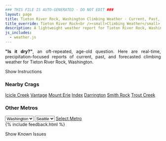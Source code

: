 ```yaml
---
### THIS FILE IS AUTO-GENERATED - DO NOT EDIT ###
layout: page
title: Tieton River Rock, Washington Climbing Weather - Current, Past, and Forecasted Report
title_override: Tieton River Rock<br /><small>Climbing Weather</small>
description: A lightweight weather report for Tieton River Rock, Washington. Optimized for slow internet connections.
js_includes:
  - weather.js
---
```


<section class="measure center lh-copy f5-ns f6 ph2 mv4" style="text-align: justify;">
<strong>"Is it dry?"</strong>, an oft-repeated, age-old question. Here are real-time,
precipitation-focused reports of current, past, and forecasted climbing weather for Tieton River Rock, Washington.
</section>

<p id="settings-toggle" class="mw5 b center tc hover-light-red black-70 pointer">Show Instructions</p>
<section id="settings" class="overflow-hidden" style="display:none;">
    <div class="mv2 ph2 center">
        <div class="fn f6 tc pv2">
            <p class="measure lh-copy center"><strong>Show/hide hourly forecasts</strong> by clicking the desired day.</p>
            <hr class="mw5 p0 mv2 o-60 b0 bt b--light-red light-red bg-light-red">
            <p class="measure lh-copy center"><strong>Current and Past conditions</strong> are measured by the nearest weather station. <strong>Forecast conditions</strong> are calculated and polled separately.</p>
            <hr class="mw5 p0 mv2 o-60 b0 bt b--light-red light-red bg-light-red">
            <p class="measure lh-copy center"><strong>Having issues?</strong> Try <a id="clear-cache" class="no-underline relative fancy-link light-red hover-light-red" href="#">clearing the local cache</a>.</p>
            <hr class="mw5 p0 mv2 o-60 b0 bt b--light-red light-red bg-light-red">
            <p class="measure lh-copy center">Weather data sourced from <a class="no-underline fancy-link relative light-red" target="_blank" href="https://www.weather.gov/documentation/services-web-api">weather.gov</a>.</p>
        </div>
    </div>
</section>
<section id="weather" data-crag="tieton-river-rock-washington" class="mv4-ns mv3 ph2 center"></section>
<section id="nearby" class="tc lh-copy">
  <h3>Nearby Crags</h3>
<a class="nowrap no-underline fancy-link relative light-red mh3" href="/crags/icicle-creek-washington-weather.html">Icicle Creek</a>
<a class="nowrap no-underline fancy-link relative light-red mh3" href="/crags/vantage-washington-weather.html">Vantage</a>
<a class="nowrap no-underline fancy-link relative light-red mh3" href="/crags/mount-erie-washington-weather.html">Mount Erie</a>
<a class="nowrap no-underline fancy-link relative light-red mh3" href="/crags/index-washington-weather.html">Index</a>
<a class="nowrap no-underline fancy-link relative light-red mh3" href="/crags/darrington-washington-weather.html">Darrington</a>
<a class="nowrap no-underline fancy-link relative light-red mh3" href="/crags/smith-rock-oregon-weather.html">Smith Rock</a>
<a class="nowrap no-underline fancy-link relative light-red mh3" href="/crags/trout-creek-oregon-weather.html">Trout Creek</a>
</section>
<section id="nearby" class="tc lh-copy">
  <h3>Other Metros</h3>
  <select class="ma1 bg-near-white pa2" id="stateSel">
    <option value="Texas">Texas</option>
    <option value="Washington" selected>Washington</option>
    <option value="Colorado">Colorado</option>
    <option value="Tennessee">Tennessee</option>
    <option value="Utah">Utah</option>
    <option value="California">California</option>
  </select>
  <select class="ma1 bg-near-white pa2" id="citySel">
    <option value="Seattle" selected>Seattle</option>
  </select>
  <a id="selectMetro" class="f6 link dim ph3 pv2 ma1 dib white bg-light-red" href="/crags/seattle-washington-weather.html">Select Metro</a>
  <script>
    var states = [];
    states["Texas"] = "Austin"
    states["Washington"] = "Seattle"
    states["Colorado"] = "Denver"
    states["Tennessee"] = "Nashville"
    states["Utah"] = "Salt Lake City"
    states["California"] = "San Francisco|Los Angeles"
  </script>
</section>
{% include feedback.html %}
<p id="issues-toggle" class="mw5 b center tc hover-light-red black-70 pointer">Show Known Issues</p>
<section id="issues" class="overflow-hidden tc f6">
</section>

<script>
  var weekly_PDT_70_159 = {"updated":"2022-11-06T05:46:50+00:00","units":"us","forecastGenerator":"BaselineForecastGenerator","generatedAt":"2022-11-06T08:38:38+00:00","updateTime":"2022-11-06T05:46:50+00:00","validTimes":"2022-11-05T23:00:00+00:00/P7DT14H","elevation":{"unitCode":"wmoUnit:m","value":1036.0152},"periods":[{"number":1,"name":"Overnight","startTime":"2022-11-06T01:00:00-07:00","endTime":"2022-11-06T06:00:00-08:00","isDaytime":false,"temperature":27,"temperatureUnit":"F","temperatureTrend":null,"windSpeed":"9 mph","windDirection":"S","icon":"https://api.weather.gov/icons/land/night/snow,80?size=medium","shortForecast":"Snow Showers","detailedForecast":"Snow showers. Mostly cloudy, with a low around 27. South wind around 9 mph, with gusts as high as 22 mph. Chance of precipitation is 80%. New snow accumulation of 1 to 3 inches possible."},{"number":2,"name":"Sunday","startTime":"2022-11-06T06:00:00-08:00","endTime":"2022-11-06T18:00:00-08:00","isDaytime":true,"temperature":35,"temperatureUnit":"F","temperatureTrend":"falling","windSpeed":"7 to 10 mph","windDirection":"S","icon":"https://api.weather.gov/icons/land/day/snow,80/snow,60?size=medium","shortForecast":"Snow Showers","detailedForecast":"Snow showers. Mostly cloudy. High near 35, with temperatures falling to around 33 in the afternoon. South wind 7 to 10 mph. Chance of precipitation is 80%. New snow accumulation of 1 to 3 inches possible."},{"number":3,"name":"Sunday Night","startTime":"2022-11-06T18:00:00-08:00","endTime":"2022-11-07T06:00:00-08:00","isDaytime":false,"temperature":24,"temperatureUnit":"F","temperatureTrend":null,"windSpeed":"8 mph","windDirection":"SW","icon":"https://api.weather.gov/icons/land/night/snow,60/snow,20?size=medium","shortForecast":"Snow Showers Likely","detailedForecast":"Snow showers likely. Mostly cloudy, with a low around 24. Southwest wind around 8 mph. Chance of precipitation is 60%. New snow accumulation of less than half an inch possible."},{"number":4,"name":"Monday","startTime":"2022-11-07T06:00:00-08:00","endTime":"2022-11-07T18:00:00-08:00","isDaytime":true,"temperature":31,"temperatureUnit":"F","temperatureTrend":null,"windSpeed":"7 to 12 mph","windDirection":"N","icon":"https://api.weather.gov/icons/land/day/snow,30?size=medium","shortForecast":"Chance Snow Showers","detailedForecast":"A chance of snow showers. Mostly cloudy, with a high near 31. North wind 7 to 12 mph. Chance of precipitation is 30%. New snow accumulation of 1 to 2 inches possible."},{"number":5,"name":"Monday Night","startTime":"2022-11-07T18:00:00-08:00","endTime":"2022-11-08T06:00:00-08:00","isDaytime":false,"temperature":20,"temperatureUnit":"F","temperatureTrend":null,"windSpeed":"9 mph","windDirection":"NE","icon":"https://api.weather.gov/icons/land/night/snow,30/snow,20?size=medium","shortForecast":"Chance Snow Showers","detailedForecast":"A chance of snow showers before 4am. Cloudy, with a low around 20. Northeast wind around 9 mph, with gusts as high as 18 mph. Chance of precipitation is 30%. New snow accumulation of less than one inch possible."},{"number":6,"name":"Tuesday","startTime":"2022-11-08T06:00:00-08:00","endTime":"2022-11-08T18:00:00-08:00","isDaytime":true,"temperature":27,"temperatureUnit":"F","temperatureTrend":null,"windSpeed":"9 mph","windDirection":"NE","icon":"https://api.weather.gov/icons/land/day/bkn?size=medium","shortForecast":"Mostly Cloudy","detailedForecast":"Mostly cloudy, with a high near 27."},{"number":7,"name":"Tuesday Night","startTime":"2022-11-08T18:00:00-08:00","endTime":"2022-11-09T06:00:00-08:00","isDaytime":false,"temperature":16,"temperatureUnit":"F","temperatureTrend":null,"windSpeed":"8 mph","windDirection":"NW","icon":"https://api.weather.gov/icons/land/night/bkn?size=medium","shortForecast":"Mostly Cloudy","detailedForecast":"Mostly cloudy, with a low around 16."},{"number":8,"name":"Wednesday","startTime":"2022-11-09T06:00:00-08:00","endTime":"2022-11-09T18:00:00-08:00","isDaytime":true,"temperature":30,"temperatureUnit":"F","temperatureTrend":null,"windSpeed":"7 mph","windDirection":"SW","icon":"https://api.weather.gov/icons/land/day/sct?size=medium","shortForecast":"Mostly Sunny","detailedForecast":"Mostly sunny, with a high near 30."},{"number":9,"name":"Wednesday Night","startTime":"2022-11-09T18:00:00-08:00","endTime":"2022-11-10T06:00:00-08:00","isDaytime":false,"temperature":17,"temperatureUnit":"F","temperatureTrend":null,"windSpeed":"7 mph","windDirection":"SW","icon":"https://api.weather.gov/icons/land/night/sct?size=medium","shortForecast":"Partly Cloudy","detailedForecast":"Partly cloudy, with a low around 17."},{"number":10,"name":"Thursday","startTime":"2022-11-10T06:00:00-08:00","endTime":"2022-11-10T18:00:00-08:00","isDaytime":true,"temperature":28,"temperatureUnit":"F","temperatureTrend":null,"windSpeed":"7 mph","windDirection":"W","icon":"https://api.weather.gov/icons/land/day/sct?size=medium","shortForecast":"Mostly Sunny","detailedForecast":"Mostly sunny, with a high near 28."},{"number":11,"name":"Thursday Night","startTime":"2022-11-10T18:00:00-08:00","endTime":"2022-11-11T06:00:00-08:00","isDaytime":false,"temperature":19,"temperatureUnit":"F","temperatureTrend":null,"windSpeed":"7 mph","windDirection":"N","icon":"https://api.weather.gov/icons/land/night/bkn?size=medium","shortForecast":"Mostly Cloudy","detailedForecast":"Mostly cloudy, with a low around 19."},{"number":12,"name":"Veterans Day","startTime":"2022-11-11T06:00:00-08:00","endTime":"2022-11-11T18:00:00-08:00","isDaytime":true,"temperature":27,"temperatureUnit":"F","temperatureTrend":null,"windSpeed":"6 to 9 mph","windDirection":"E","icon":"https://api.weather.gov/icons/land/day/bkn?size=medium","shortForecast":"Mostly Cloudy","detailedForecast":"Mostly cloudy, with a high near 27."},{"number":13,"name":"Friday Night","startTime":"2022-11-11T18:00:00-08:00","endTime":"2022-11-12T06:00:00-08:00","isDaytime":false,"temperature":22,"temperatureUnit":"F","temperatureTrend":null,"windSpeed":"8 mph","windDirection":"NW","icon":"https://api.weather.gov/icons/land/night/bkn?size=medium","shortForecast":"Mostly Cloudy","detailedForecast":"Mostly cloudy, with a low around 22."},{"number":14,"name":"Saturday","startTime":"2022-11-12T06:00:00-08:00","endTime":"2022-11-12T18:00:00-08:00","isDaytime":true,"temperature":30,"temperatureUnit":"F","temperatureTrend":null,"windSpeed":"7 mph","windDirection":"N","icon":"https://api.weather.gov/icons/land/day/bkn?size=medium","shortForecast":"Partly Sunny","detailedForecast":"Partly sunny, with a high near 30."}]}
  var hourly_PDT_70_159 = {"@context":["https://geojson.org/geojson-ld/geojson-context.jsonld",{"@version":"1.1","wx":"https://api.weather.gov/ontology#","geo":"http://www.opengis.net/ont/geosparql#","unit":"http://codes.wmo.int/common/unit/","@vocab":"https://api.weather.gov/ontology#"}],"type":"Feature","geometry":{"type":"Polygon","coordinates":[[[-120.9671881,46.703641],[-120.961331,46.682921],[-120.9311391,46.686934],[-120.9369897,46.7076543],[-120.9671881,46.703641]]]},"properties":{"updated":"2022-11-06T05:46:50+00:00","units":"us","forecastGenerator":"HourlyForecastGenerator","generatedAt":"2022-11-06T08:38:39+00:00","updateTime":"2022-11-06T05:46:50+00:00","validTimes":"2022-11-05T23:00:00+00:00/P7DT14H","elevation":{"unitCode":"wmoUnit:m","value":1036.0152},"periods":[{"number":1,"name":"","startTime":"2022-11-06T01:00:00-07:00","endTime":"2022-11-06T01:00:00-08:00","isDaytime":false,"temperature":27,"temperatureUnit":"F","temperatureTrend":null,"windSpeed":"9 mph","windDirection":"SW","icon":"https://api.weather.gov/icons/land/night/snow,30?size=small","shortForecast":"Scattered Snow Showers","detailedForecast":""},{"number":2,"name":"","startTime":"2022-11-06T01:00:00-08:00","endTime":"2022-11-06T02:00:00-08:00","isDaytime":false,"temperature":27,"temperatureUnit":"F","temperatureTrend":null,"windSpeed":"7 mph","windDirection":"S","icon":"https://api.weather.gov/icons/land/night/snow,30?size=small","shortForecast":"Scattered Snow Showers","detailedForecast":""},{"number":3,"name":"","startTime":"2022-11-06T02:00:00-08:00","endTime":"2022-11-06T03:00:00-08:00","isDaytime":false,"temperature":27,"temperatureUnit":"F","temperatureTrend":null,"windSpeed":"7 mph","windDirection":"S","icon":"https://api.weather.gov/icons/land/night/snow,30?size=small","shortForecast":"Scattered Snow Showers","detailedForecast":""},{"number":4,"name":"","startTime":"2022-11-06T03:00:00-08:00","endTime":"2022-11-06T04:00:00-08:00","isDaytime":false,"temperature":27,"temperatureUnit":"F","temperatureTrend":null,"windSpeed":"7 mph","windDirection":"S","icon":"https://api.weather.gov/icons/land/night/snow,30?size=small","shortForecast":"Scattered Snow Showers","detailedForecast":""},{"number":5,"name":"","startTime":"2022-11-06T04:00:00-08:00","endTime":"2022-11-06T05:00:00-08:00","isDaytime":false,"temperature":27,"temperatureUnit":"F","temperatureTrend":null,"windSpeed":"8 mph","windDirection":"S","icon":"https://api.weather.gov/icons/land/night/snow,80?size=small","shortForecast":"Snow Showers","detailedForecast":""},{"number":6,"name":"","startTime":"2022-11-06T05:00:00-08:00","endTime":"2022-11-06T06:00:00-08:00","isDaytime":false,"temperature":27,"temperatureUnit":"F","temperatureTrend":null,"windSpeed":"8 mph","windDirection":"S","icon":"https://api.weather.gov/icons/land/night/snow,80?size=small","shortForecast":"Snow Showers","detailedForecast":""},{"number":7,"name":"","startTime":"2022-11-06T06:00:00-08:00","endTime":"2022-11-06T07:00:00-08:00","isDaytime":true,"temperature":28,"temperatureUnit":"F","temperatureTrend":null,"windSpeed":"8 mph","windDirection":"S","icon":"https://api.weather.gov/icons/land/day/snow,80?size=small","shortForecast":"Snow Showers","detailedForecast":""},{"number":8,"name":"","startTime":"2022-11-06T07:00:00-08:00","endTime":"2022-11-06T08:00:00-08:00","isDaytime":true,"temperature":29,"temperatureUnit":"F","temperatureTrend":null,"windSpeed":"8 mph","windDirection":"S","icon":"https://api.weather.gov/icons/land/day/snow,80?size=small","shortForecast":"Snow Showers","detailedForecast":""},{"number":9,"name":"","startTime":"2022-11-06T08:00:00-08:00","endTime":"2022-11-06T09:00:00-08:00","isDaytime":true,"temperature":29,"temperatureUnit":"F","temperatureTrend":null,"windSpeed":"8 mph","windDirection":"S","icon":"https://api.weather.gov/icons/land/day/snow,80?size=small","shortForecast":"Snow Showers","detailedForecast":""},{"number":10,"name":"","startTime":"2022-11-06T09:00:00-08:00","endTime":"2022-11-06T10:00:00-08:00","isDaytime":true,"temperature":30,"temperatureUnit":"F","temperatureTrend":null,"windSpeed":"8 mph","windDirection":"S","icon":"https://api.weather.gov/icons/land/day/snow?size=small","shortForecast":"Snow Showers","detailedForecast":""},{"number":11,"name":"","startTime":"2022-11-06T10:00:00-08:00","endTime":"2022-11-06T11:00:00-08:00","isDaytime":true,"temperature":31,"temperatureUnit":"F","temperatureTrend":null,"windSpeed":"10 mph","windDirection":"S","icon":"https://api.weather.gov/icons/land/day/snow?size=small","shortForecast":"Snow Showers Likely","detailedForecast":""},{"number":12,"name":"","startTime":"2022-11-06T11:00:00-08:00","endTime":"2022-11-06T12:00:00-08:00","isDaytime":true,"temperature":32,"temperatureUnit":"F","temperatureTrend":null,"windSpeed":"10 mph","windDirection":"S","icon":"https://api.weather.gov/icons/land/day/snow?size=small","shortForecast":"Snow Showers Likely","detailedForecast":""},{"number":13,"name":"","startTime":"2022-11-06T12:00:00-08:00","endTime":"2022-11-06T13:00:00-08:00","isDaytime":true,"temperature":33,"temperatureUnit":"F","temperatureTrend":null,"windSpeed":"10 mph","windDirection":"S","icon":"https://api.weather.gov/icons/land/day/snow?size=small","shortForecast":"Snow Showers Likely","detailedForecast":""},{"number":14,"name":"","startTime":"2022-11-06T13:00:00-08:00","endTime":"2022-11-06T14:00:00-08:00","isDaytime":true,"temperature":34,"temperatureUnit":"F","temperatureTrend":null,"windSpeed":"10 mph","windDirection":"S","icon":"https://api.weather.gov/icons/land/day/snow?size=small","shortForecast":"Snow Showers Likely","detailedForecast":""},{"number":15,"name":"","startTime":"2022-11-06T14:00:00-08:00","endTime":"2022-11-06T15:00:00-08:00","isDaytime":true,"temperature":35,"temperatureUnit":"F","temperatureTrend":null,"windSpeed":"10 mph","windDirection":"S","icon":"https://api.weather.gov/icons/land/day/snow?size=small","shortForecast":"Snow Showers Likely","detailedForecast":""},{"number":16,"name":"","startTime":"2022-11-06T15:00:00-08:00","endTime":"2022-11-06T16:00:00-08:00","isDaytime":true,"temperature":35,"temperatureUnit":"F","temperatureTrend":null,"windSpeed":"10 mph","windDirection":"S","icon":"https://api.weather.gov/icons/land/day/snow?size=small","shortForecast":"Snow Showers Likely","detailedForecast":""},{"number":17,"name":"","startTime":"2022-11-06T16:00:00-08:00","endTime":"2022-11-06T17:00:00-08:00","isDaytime":true,"temperature":34,"temperatureUnit":"F","temperatureTrend":null,"windSpeed":"7 mph","windDirection":"S","icon":"https://api.weather.gov/icons/land/day/snow?size=small","shortForecast":"Snow Showers Likely","detailedForecast":""},{"number":18,"name":"","startTime":"2022-11-06T17:00:00-08:00","endTime":"2022-11-06T18:00:00-08:00","isDaytime":true,"temperature":33,"temperatureUnit":"F","temperatureTrend":null,"windSpeed":"7 mph","windDirection":"S","icon":"https://api.weather.gov/icons/land/day/snow?size=small","shortForecast":"Snow Showers Likely","detailedForecast":""},{"number":19,"name":"","startTime":"2022-11-06T18:00:00-08:00","endTime":"2022-11-06T19:00:00-08:00","isDaytime":false,"temperature":32,"temperatureUnit":"F","temperatureTrend":null,"windSpeed":"7 mph","windDirection":"S","icon":"https://api.weather.gov/icons/land/night/snow?size=small","shortForecast":"Snow Showers Likely","detailedForecast":""},{"number":20,"name":"","startTime":"2022-11-06T19:00:00-08:00","endTime":"2022-11-06T20:00:00-08:00","isDaytime":false,"temperature":31,"temperatureUnit":"F","temperatureTrend":null,"windSpeed":"6 mph","windDirection":"SW","icon":"https://api.weather.gov/icons/land/night/snow?size=small","shortForecast":"Snow Showers Likely","detailedForecast":""},{"number":21,"name":"","startTime":"2022-11-06T20:00:00-08:00","endTime":"2022-11-06T21:00:00-08:00","isDaytime":false,"temperature":30,"temperatureUnit":"F","temperatureTrend":null,"windSpeed":"6 mph","windDirection":"SW","icon":"https://api.weather.gov/icons/land/night/snow?size=small","shortForecast":"Snow Showers Likely","detailedForecast":""},{"number":22,"name":"","startTime":"2022-11-06T21:00:00-08:00","endTime":"2022-11-06T22:00:00-08:00","isDaytime":false,"temperature":31,"temperatureUnit":"F","temperatureTrend":null,"windSpeed":"6 mph","windDirection":"SW","icon":"https://api.weather.gov/icons/land/night/snow?size=small","shortForecast":"Snow Showers Likely","detailedForecast":""},{"number":23,"name":"","startTime":"2022-11-06T22:00:00-08:00","endTime":"2022-11-06T23:00:00-08:00","isDaytime":false,"temperature":31,"temperatureUnit":"F","temperatureTrend":null,"windSpeed":"6 mph","windDirection":"W","icon":"https://api.weather.gov/icons/land/night/snow?size=small","shortForecast":"Slight Chance Snow Showers","detailedForecast":""},{"number":24,"name":"","startTime":"2022-11-06T23:00:00-08:00","endTime":"2022-11-07T00:00:00-08:00","isDaytime":false,"temperature":30,"temperatureUnit":"F","temperatureTrend":null,"windSpeed":"6 mph","windDirection":"W","icon":"https://api.weather.gov/icons/land/night/snow?size=small","shortForecast":"Slight Chance Snow Showers","detailedForecast":""},{"number":25,"name":"","startTime":"2022-11-07T00:00:00-08:00","endTime":"2022-11-07T01:00:00-08:00","isDaytime":false,"temperature":29,"temperatureUnit":"F","temperatureTrend":null,"windSpeed":"6 mph","windDirection":"W","icon":"https://api.weather.gov/icons/land/night/snow?size=small","shortForecast":"Slight Chance Snow Showers","detailedForecast":""},{"number":26,"name":"","startTime":"2022-11-07T01:00:00-08:00","endTime":"2022-11-07T02:00:00-08:00","isDaytime":false,"temperature":28,"temperatureUnit":"F","temperatureTrend":null,"windSpeed":"7 mph","windDirection":"W","icon":"https://api.weather.gov/icons/land/night/snow?size=small","shortForecast":"Slight Chance Snow Showers","detailedForecast":""},{"number":27,"name":"","startTime":"2022-11-07T02:00:00-08:00","endTime":"2022-11-07T03:00:00-08:00","isDaytime":false,"temperature":28,"temperatureUnit":"F","temperatureTrend":null,"windSpeed":"7 mph","windDirection":"W","icon":"https://api.weather.gov/icons/land/night/snow?size=small","shortForecast":"Slight Chance Snow Showers","detailedForecast":""},{"number":28,"name":"","startTime":"2022-11-07T03:00:00-08:00","endTime":"2022-11-07T04:00:00-08:00","isDaytime":false,"temperature":27,"temperatureUnit":"F","temperatureTrend":null,"windSpeed":"7 mph","windDirection":"W","icon":"https://api.weather.gov/icons/land/night/snow?size=small","shortForecast":"Slight Chance Snow Showers","detailedForecast":""},{"number":29,"name":"","startTime":"2022-11-07T04:00:00-08:00","endTime":"2022-11-07T05:00:00-08:00","isDaytime":false,"temperature":27,"temperatureUnit":"F","temperatureTrend":null,"windSpeed":"8 mph","windDirection":"W","icon":"https://api.weather.gov/icons/land/night/snow?size=small","shortForecast":"Slight Chance Snow Showers","detailedForecast":""},{"number":30,"name":"","startTime":"2022-11-07T05:00:00-08:00","endTime":"2022-11-07T06:00:00-08:00","isDaytime":false,"temperature":25,"temperatureUnit":"F","temperatureTrend":null,"windSpeed":"8 mph","windDirection":"W","icon":"https://api.weather.gov/icons/land/night/snow?size=small","shortForecast":"Slight Chance Snow Showers","detailedForecast":""},{"number":31,"name":"","startTime":"2022-11-07T06:00:00-08:00","endTime":"2022-11-07T07:00:00-08:00","isDaytime":true,"temperature":24,"temperatureUnit":"F","temperatureTrend":null,"windSpeed":"8 mph","windDirection":"W","icon":"https://api.weather.gov/icons/land/day/snow?size=small","shortForecast":"Slight Chance Snow Showers","detailedForecast":""},{"number":32,"name":"","startTime":"2022-11-07T07:00:00-08:00","endTime":"2022-11-07T08:00:00-08:00","isDaytime":true,"temperature":24,"temperatureUnit":"F","temperatureTrend":null,"windSpeed":"7 mph","windDirection":"W","icon":"https://api.weather.gov/icons/land/day/snow?size=small","shortForecast":"Slight Chance Snow Showers","detailedForecast":""},{"number":33,"name":"","startTime":"2022-11-07T08:00:00-08:00","endTime":"2022-11-07T09:00:00-08:00","isDaytime":true,"temperature":26,"temperatureUnit":"F","temperatureTrend":null,"windSpeed":"7 mph","windDirection":"W","icon":"https://api.weather.gov/icons/land/day/snow?size=small","shortForecast":"Slight Chance Snow Showers","detailedForecast":""},{"number":34,"name":"","startTime":"2022-11-07T09:00:00-08:00","endTime":"2022-11-07T10:00:00-08:00","isDaytime":true,"temperature":28,"temperatureUnit":"F","temperatureTrend":null,"windSpeed":"7 mph","windDirection":"W","icon":"https://api.weather.gov/icons/land/day/snow?size=small","shortForecast":"Slight Chance Snow Showers","detailedForecast":""},{"number":35,"name":"","startTime":"2022-11-07T10:00:00-08:00","endTime":"2022-11-07T11:00:00-08:00","isDaytime":true,"temperature":30,"temperatureUnit":"F","temperatureTrend":null,"windSpeed":"8 mph","windDirection":"E","icon":"https://api.weather.gov/icons/land/day/snow?size=small","shortForecast":"Chance Snow Showers","detailedForecast":""},{"number":36,"name":"","startTime":"2022-11-07T11:00:00-08:00","endTime":"2022-11-07T12:00:00-08:00","isDaytime":true,"temperature":31,"temperatureUnit":"F","temperatureTrend":null,"windSpeed":"8 mph","windDirection":"E","icon":"https://api.weather.gov/icons/land/day/snow?size=small","shortForecast":"Chance Snow Showers","detailedForecast":""},{"number":37,"name":"","startTime":"2022-11-07T12:00:00-08:00","endTime":"2022-11-07T13:00:00-08:00","isDaytime":true,"temperature":31,"temperatureUnit":"F","temperatureTrend":null,"windSpeed":"8 mph","windDirection":"E","icon":"https://api.weather.gov/icons/land/day/snow?size=small","shortForecast":"Chance Snow Showers","detailedForecast":""},{"number":38,"name":"","startTime":"2022-11-07T13:00:00-08:00","endTime":"2022-11-07T14:00:00-08:00","isDaytime":true,"temperature":30,"temperatureUnit":"F","temperatureTrend":null,"windSpeed":"12 mph","windDirection":"E","icon":"https://api.weather.gov/icons/land/day/snow?size=small","shortForecast":"Chance Snow Showers","detailedForecast":""},{"number":39,"name":"","startTime":"2022-11-07T14:00:00-08:00","endTime":"2022-11-07T15:00:00-08:00","isDaytime":true,"temperature":30,"temperatureUnit":"F","temperatureTrend":null,"windSpeed":"12 mph","windDirection":"E","icon":"https://api.weather.gov/icons/land/day/snow?size=small","shortForecast":"Chance Snow Showers","detailedForecast":""},{"number":40,"name":"","startTime":"2022-11-07T15:00:00-08:00","endTime":"2022-11-07T16:00:00-08:00","isDaytime":true,"temperature":29,"temperatureUnit":"F","temperatureTrend":null,"windSpeed":"12 mph","windDirection":"E","icon":"https://api.weather.gov/icons/land/day/snow?size=small","shortForecast":"Chance Snow Showers","detailedForecast":""},{"number":41,"name":"","startTime":"2022-11-07T16:00:00-08:00","endTime":"2022-11-07T17:00:00-08:00","isDaytime":true,"temperature":29,"temperatureUnit":"F","temperatureTrend":null,"windSpeed":"9 mph","windDirection":"E","icon":"https://api.weather.gov/icons/land/day/snow?size=small","shortForecast":"Chance Snow Showers","detailedForecast":""},{"number":42,"name":"","startTime":"2022-11-07T17:00:00-08:00","endTime":"2022-11-07T18:00:00-08:00","isDaytime":true,"temperature":28,"temperatureUnit":"F","temperatureTrend":null,"windSpeed":"9 mph","windDirection":"E","icon":"https://api.weather.gov/icons/land/day/snow?size=small","shortForecast":"Chance Snow Showers","detailedForecast":""},{"number":43,"name":"","startTime":"2022-11-07T18:00:00-08:00","endTime":"2022-11-07T19:00:00-08:00","isDaytime":false,"temperature":28,"temperatureUnit":"F","temperatureTrend":null,"windSpeed":"9 mph","windDirection":"E","icon":"https://api.weather.gov/icons/land/night/snow?size=small","shortForecast":"Chance Snow Showers","detailedForecast":""},{"number":44,"name":"","startTime":"2022-11-07T19:00:00-08:00","endTime":"2022-11-07T20:00:00-08:00","isDaytime":false,"temperature":27,"temperatureUnit":"F","temperatureTrend":null,"windSpeed":"8 mph","windDirection":"NE","icon":"https://api.weather.gov/icons/land/night/snow?size=small","shortForecast":"Chance Snow Showers","detailedForecast":""},{"number":45,"name":"","startTime":"2022-11-07T20:00:00-08:00","endTime":"2022-11-07T21:00:00-08:00","isDaytime":false,"temperature":26,"temperatureUnit":"F","temperatureTrend":null,"windSpeed":"8 mph","windDirection":"NE","icon":"https://api.weather.gov/icons/land/night/snow?size=small","shortForecast":"Chance Snow Showers","detailedForecast":""},{"number":46,"name":"","startTime":"2022-11-07T21:00:00-08:00","endTime":"2022-11-07T22:00:00-08:00","isDaytime":false,"temperature":25,"temperatureUnit":"F","temperatureTrend":null,"windSpeed":"8 mph","windDirection":"NE","icon":"https://api.weather.gov/icons/land/night/snow?size=small","shortForecast":"Chance Snow Showers","detailedForecast":""},{"number":47,"name":"","startTime":"2022-11-07T22:00:00-08:00","endTime":"2022-11-07T23:00:00-08:00","isDaytime":false,"temperature":24,"temperatureUnit":"F","temperatureTrend":null,"windSpeed":"8 mph","windDirection":"NE","icon":"https://api.weather.gov/icons/land/night/snow?size=small","shortForecast":"Slight Chance Snow Showers","detailedForecast":""},{"number":48,"name":"","startTime":"2022-11-07T23:00:00-08:00","endTime":"2022-11-08T00:00:00-08:00","isDaytime":false,"temperature":24,"temperatureUnit":"F","temperatureTrend":null,"windSpeed":"8 mph","windDirection":"NE","icon":"https://api.weather.gov/icons/land/night/snow?size=small","shortForecast":"Slight Chance Snow Showers","detailedForecast":""},{"number":49,"name":"","startTime":"2022-11-08T00:00:00-08:00","endTime":"2022-11-08T01:00:00-08:00","isDaytime":false,"temperature":24,"temperatureUnit":"F","temperatureTrend":null,"windSpeed":"8 mph","windDirection":"NE","icon":"https://api.weather.gov/icons/land/night/snow?size=small","shortForecast":"Slight Chance Snow Showers","detailedForecast":""},{"number":50,"name":"","startTime":"2022-11-08T01:00:00-08:00","endTime":"2022-11-08T02:00:00-08:00","isDaytime":false,"temperature":23,"temperatureUnit":"F","temperatureTrend":null,"windSpeed":"7 mph","windDirection":"NE","icon":"https://api.weather.gov/icons/land/night/snow?size=small","shortForecast":"Slight Chance Snow Showers","detailedForecast":""},{"number":51,"name":"","startTime":"2022-11-08T02:00:00-08:00","endTime":"2022-11-08T03:00:00-08:00","isDaytime":false,"temperature":23,"temperatureUnit":"F","temperatureTrend":null,"windSpeed":"7 mph","windDirection":"NE","icon":"https://api.weather.gov/icons/land/night/snow?size=small","shortForecast":"Slight Chance Snow Showers","detailedForecast":""},{"number":52,"name":"","startTime":"2022-11-08T03:00:00-08:00","endTime":"2022-11-08T04:00:00-08:00","isDaytime":false,"temperature":23,"temperatureUnit":"F","temperatureTrend":null,"windSpeed":"7 mph","windDirection":"NE","icon":"https://api.weather.gov/icons/land/night/snow?size=small","shortForecast":"Slight Chance Snow Showers","detailedForecast":""},{"number":53,"name":"","startTime":"2022-11-08T04:00:00-08:00","endTime":"2022-11-08T05:00:00-08:00","isDaytime":false,"temperature":22,"temperatureUnit":"F","temperatureTrend":null,"windSpeed":"9 mph","windDirection":"NE","icon":"https://api.weather.gov/icons/land/night/ovc?size=small","shortForecast":"Cloudy","detailedForecast":""},{"number":54,"name":"","startTime":"2022-11-08T05:00:00-08:00","endTime":"2022-11-08T06:00:00-08:00","isDaytime":false,"temperature":21,"temperatureUnit":"F","temperatureTrend":null,"windSpeed":"9 mph","windDirection":"NE","icon":"https://api.weather.gov/icons/land/night/ovc?size=small","shortForecast":"Cloudy","detailedForecast":""},{"number":55,"name":"","startTime":"2022-11-08T06:00:00-08:00","endTime":"2022-11-08T07:00:00-08:00","isDaytime":true,"temperature":20,"temperatureUnit":"F","temperatureTrend":null,"windSpeed":"9 mph","windDirection":"NE","icon":"https://api.weather.gov/icons/land/day/ovc?size=small","shortForecast":"Cloudy","detailedForecast":""},{"number":56,"name":"","startTime":"2022-11-08T07:00:00-08:00","endTime":"2022-11-08T08:00:00-08:00","isDaytime":true,"temperature":20,"temperatureUnit":"F","temperatureTrend":null,"windSpeed":"7 mph","windDirection":"NE","icon":"https://api.weather.gov/icons/land/day/ovc?size=small","shortForecast":"Cloudy","detailedForecast":""},{"number":57,"name":"","startTime":"2022-11-08T08:00:00-08:00","endTime":"2022-11-08T09:00:00-08:00","isDaytime":true,"temperature":22,"temperatureUnit":"F","temperatureTrend":null,"windSpeed":"7 mph","windDirection":"NE","icon":"https://api.weather.gov/icons/land/day/ovc?size=small","shortForecast":"Cloudy","detailedForecast":""},{"number":58,"name":"","startTime":"2022-11-08T09:00:00-08:00","endTime":"2022-11-08T10:00:00-08:00","isDaytime":true,"temperature":24,"temperatureUnit":"F","temperatureTrend":null,"windSpeed":"7 mph","windDirection":"NE","icon":"https://api.weather.gov/icons/land/day/ovc?size=small","shortForecast":"Cloudy","detailedForecast":""},{"number":59,"name":"","startTime":"2022-11-08T10:00:00-08:00","endTime":"2022-11-08T11:00:00-08:00","isDaytime":true,"temperature":26,"temperatureUnit":"F","temperatureTrend":null,"windSpeed":"8 mph","windDirection":"NE","icon":"https://api.weather.gov/icons/land/day/bkn?size=small","shortForecast":"Mostly Cloudy","detailedForecast":""},{"number":60,"name":"","startTime":"2022-11-08T11:00:00-08:00","endTime":"2022-11-08T12:00:00-08:00","isDaytime":true,"temperature":27,"temperatureUnit":"F","temperatureTrend":null,"windSpeed":"8 mph","windDirection":"NE","icon":"https://api.weather.gov/icons/land/day/bkn?size=small","shortForecast":"Mostly Cloudy","detailedForecast":""},{"number":61,"name":"","startTime":"2022-11-08T12:00:00-08:00","endTime":"2022-11-08T13:00:00-08:00","isDaytime":true,"temperature":27,"temperatureUnit":"F","temperatureTrend":null,"windSpeed":"8 mph","windDirection":"NE","icon":"https://api.weather.gov/icons/land/day/bkn?size=small","shortForecast":"Mostly Cloudy","detailedForecast":""},{"number":62,"name":"","startTime":"2022-11-08T13:00:00-08:00","endTime":"2022-11-08T14:00:00-08:00","isDaytime":true,"temperature":27,"temperatureUnit":"F","temperatureTrend":null,"windSpeed":"9 mph","windDirection":"NE","icon":"https://api.weather.gov/icons/land/day/bkn?size=small","shortForecast":"Mostly Cloudy","detailedForecast":""},{"number":63,"name":"","startTime":"2022-11-08T14:00:00-08:00","endTime":"2022-11-08T15:00:00-08:00","isDaytime":true,"temperature":26,"temperatureUnit":"F","temperatureTrend":null,"windSpeed":"9 mph","windDirection":"NE","icon":"https://api.weather.gov/icons/land/day/bkn?size=small","shortForecast":"Mostly Cloudy","detailedForecast":""},{"number":64,"name":"","startTime":"2022-11-08T15:00:00-08:00","endTime":"2022-11-08T16:00:00-08:00","isDaytime":true,"temperature":26,"temperatureUnit":"F","temperatureTrend":null,"windSpeed":"9 mph","windDirection":"NE","icon":"https://api.weather.gov/icons/land/day/bkn?size=small","shortForecast":"Mostly Cloudy","detailedForecast":""},{"number":65,"name":"","startTime":"2022-11-08T16:00:00-08:00","endTime":"2022-11-08T17:00:00-08:00","isDaytime":true,"temperature":26,"temperatureUnit":"F","temperatureTrend":null,"windSpeed":"8 mph","windDirection":"NE","icon":"https://api.weather.gov/icons/land/day/bkn?size=small","shortForecast":"Mostly Cloudy","detailedForecast":""},{"number":66,"name":"","startTime":"2022-11-08T17:00:00-08:00","endTime":"2022-11-08T18:00:00-08:00","isDaytime":true,"temperature":25,"temperatureUnit":"F","temperatureTrend":null,"windSpeed":"8 mph","windDirection":"NE","icon":"https://api.weather.gov/icons/land/day/bkn?size=small","shortForecast":"Mostly Cloudy","detailedForecast":""},{"number":67,"name":"","startTime":"2022-11-08T18:00:00-08:00","endTime":"2022-11-08T19:00:00-08:00","isDaytime":false,"temperature":25,"temperatureUnit":"F","temperatureTrend":null,"windSpeed":"8 mph","windDirection":"NE","icon":"https://api.weather.gov/icons/land/night/bkn?size=small","shortForecast":"Mostly Cloudy","detailedForecast":""},{"number":68,"name":"","startTime":"2022-11-08T19:00:00-08:00","endTime":"2022-11-08T20:00:00-08:00","isDaytime":false,"temperature":24,"temperatureUnit":"F","temperatureTrend":null,"windSpeed":"6 mph","windDirection":"N","icon":"https://api.weather.gov/icons/land/night/bkn?size=small","shortForecast":"Mostly Cloudy","detailedForecast":""},{"number":69,"name":"","startTime":"2022-11-08T20:00:00-08:00","endTime":"2022-11-08T21:00:00-08:00","isDaytime":false,"temperature":23,"temperatureUnit":"F","temperatureTrend":null,"windSpeed":"6 mph","windDirection":"N","icon":"https://api.weather.gov/icons/land/night/bkn?size=small","shortForecast":"Mostly Cloudy","detailedForecast":""},{"number":70,"name":"","startTime":"2022-11-08T21:00:00-08:00","endTime":"2022-11-08T22:00:00-08:00","isDaytime":false,"temperature":22,"temperatureUnit":"F","temperatureTrend":null,"windSpeed":"6 mph","windDirection":"N","icon":"https://api.weather.gov/icons/land/night/bkn?size=small","shortForecast":"Mostly Cloudy","detailedForecast":""},{"number":71,"name":"","startTime":"2022-11-08T22:00:00-08:00","endTime":"2022-11-08T23:00:00-08:00","isDaytime":false,"temperature":21,"temperatureUnit":"F","temperatureTrend":null,"windSpeed":"6 mph","windDirection":"W","icon":"https://api.weather.gov/icons/land/night/bkn?size=small","shortForecast":"Mostly Cloudy","detailedForecast":""},{"number":72,"name":"","startTime":"2022-11-08T23:00:00-08:00","endTime":"2022-11-09T00:00:00-08:00","isDaytime":false,"temperature":20,"temperatureUnit":"F","temperatureTrend":null,"windSpeed":"6 mph","windDirection":"W","icon":"https://api.weather.gov/icons/land/night/bkn?size=small","shortForecast":"Mostly Cloudy","detailedForecast":""},{"number":73,"name":"","startTime":"2022-11-09T00:00:00-08:00","endTime":"2022-11-09T01:00:00-08:00","isDaytime":false,"temperature":18,"temperatureUnit":"F","temperatureTrend":null,"windSpeed":"6 mph","windDirection":"W","icon":"https://api.weather.gov/icons/land/night/bkn?size=small","shortForecast":"Mostly Cloudy","detailedForecast":""},{"number":74,"name":"","startTime":"2022-11-09T01:00:00-08:00","endTime":"2022-11-09T02:00:00-08:00","isDaytime":false,"temperature":17,"temperatureUnit":"F","temperatureTrend":null,"windSpeed":"6 mph","windDirection":"W","icon":"https://api.weather.gov/icons/land/night/sct?size=small","shortForecast":"Partly Cloudy","detailedForecast":""},{"number":75,"name":"","startTime":"2022-11-09T02:00:00-08:00","endTime":"2022-11-09T03:00:00-08:00","isDaytime":false,"temperature":16,"temperatureUnit":"F","temperatureTrend":null,"windSpeed":"6 mph","windDirection":"W","icon":"https://api.weather.gov/icons/land/night/sct?size=small","shortForecast":"Partly Cloudy","detailedForecast":""},{"number":76,"name":"","startTime":"2022-11-09T03:00:00-08:00","endTime":"2022-11-09T04:00:00-08:00","isDaytime":false,"temperature":16,"temperatureUnit":"F","temperatureTrend":null,"windSpeed":"6 mph","windDirection":"W","icon":"https://api.weather.gov/icons/land/night/sct?size=small","shortForecast":"Partly Cloudy","detailedForecast":""},{"number":77,"name":"","startTime":"2022-11-09T04:00:00-08:00","endTime":"2022-11-09T05:00:00-08:00","isDaytime":false,"temperature":16,"temperatureUnit":"F","temperatureTrend":null,"windSpeed":"7 mph","windDirection":"W","icon":"https://api.weather.gov/icons/land/night/sct?size=small","shortForecast":"Partly Cloudy","detailedForecast":""},{"number":78,"name":"","startTime":"2022-11-09T05:00:00-08:00","endTime":"2022-11-09T06:00:00-08:00","isDaytime":false,"temperature":18,"temperatureUnit":"F","temperatureTrend":null,"windSpeed":"7 mph","windDirection":"W","icon":"https://api.weather.gov/icons/land/night/sct?size=small","shortForecast":"Partly Cloudy","detailedForecast":""},{"number":79,"name":"","startTime":"2022-11-09T06:00:00-08:00","endTime":"2022-11-09T07:00:00-08:00","isDaytime":true,"temperature":19,"temperatureUnit":"F","temperatureTrend":null,"windSpeed":"7 mph","windDirection":"W","icon":"https://api.weather.gov/icons/land/day/sct?size=small","shortForecast":"Mostly Sunny","detailedForecast":""},{"number":80,"name":"","startTime":"2022-11-09T07:00:00-08:00","endTime":"2022-11-09T08:00:00-08:00","isDaytime":true,"temperature":22,"temperatureUnit":"F","temperatureTrend":null,"windSpeed":"6 mph","windDirection":"W","icon":"https://api.weather.gov/icons/land/day/sct?size=small","shortForecast":"Mostly Sunny","detailedForecast":""},{"number":81,"name":"","startTime":"2022-11-09T08:00:00-08:00","endTime":"2022-11-09T09:00:00-08:00","isDaytime":true,"temperature":24,"temperatureUnit":"F","temperatureTrend":null,"windSpeed":"6 mph","windDirection":"W","icon":"https://api.weather.gov/icons/land/day/sct?size=small","shortForecast":"Mostly Sunny","detailedForecast":""},{"number":82,"name":"","startTime":"2022-11-09T09:00:00-08:00","endTime":"2022-11-09T10:00:00-08:00","isDaytime":true,"temperature":26,"temperatureUnit":"F","temperatureTrend":null,"windSpeed":"6 mph","windDirection":"W","icon":"https://api.weather.gov/icons/land/day/sct?size=small","shortForecast":"Mostly Sunny","detailedForecast":""},{"number":83,"name":"","startTime":"2022-11-09T10:00:00-08:00","endTime":"2022-11-09T11:00:00-08:00","isDaytime":true,"temperature":28,"temperatureUnit":"F","temperatureTrend":null,"windSpeed":"6 mph","windDirection":"SW","icon":"https://api.weather.gov/icons/land/day/few?size=small","shortForecast":"Sunny","detailedForecast":""},{"number":84,"name":"","startTime":"2022-11-09T11:00:00-08:00","endTime":"2022-11-09T12:00:00-08:00","isDaytime":true,"temperature":29,"temperatureUnit":"F","temperatureTrend":null,"windSpeed":"6 mph","windDirection":"SW","icon":"https://api.weather.gov/icons/land/day/few?size=small","shortForecast":"Sunny","detailedForecast":""},{"number":85,"name":"","startTime":"2022-11-09T12:00:00-08:00","endTime":"2022-11-09T13:00:00-08:00","isDaytime":true,"temperature":30,"temperatureUnit":"F","temperatureTrend":null,"windSpeed":"6 mph","windDirection":"SW","icon":"https://api.weather.gov/icons/land/day/few?size=small","shortForecast":"Sunny","detailedForecast":""},{"number":86,"name":"","startTime":"2022-11-09T13:00:00-08:00","endTime":"2022-11-09T14:00:00-08:00","isDaytime":true,"temperature":30,"temperatureUnit":"F","temperatureTrend":null,"windSpeed":"7 mph","windDirection":"SE","icon":"https://api.weather.gov/icons/land/day/sct?size=small","shortForecast":"Mostly Sunny","detailedForecast":""},{"number":87,"name":"","startTime":"2022-11-09T14:00:00-08:00","endTime":"2022-11-09T15:00:00-08:00","isDaytime":true,"temperature":30,"temperatureUnit":"F","temperatureTrend":null,"windSpeed":"7 mph","windDirection":"SE","icon":"https://api.weather.gov/icons/land/day/sct?size=small","shortForecast":"Mostly Sunny","detailedForecast":""},{"number":88,"name":"","startTime":"2022-11-09T15:00:00-08:00","endTime":"2022-11-09T16:00:00-08:00","isDaytime":true,"temperature":29,"temperatureUnit":"F","temperatureTrend":null,"windSpeed":"7 mph","windDirection":"SE","icon":"https://api.weather.gov/icons/land/day/sct?size=small","shortForecast":"Mostly Sunny","detailedForecast":""},{"number":89,"name":"","startTime":"2022-11-09T16:00:00-08:00","endTime":"2022-11-09T17:00:00-08:00","isDaytime":true,"temperature":28,"temperatureUnit":"F","temperatureTrend":null,"windSpeed":"6 mph","windDirection":"S","icon":"https://api.weather.gov/icons/land/day/sct?size=small","shortForecast":"Mostly Sunny","detailedForecast":""},{"number":90,"name":"","startTime":"2022-11-09T17:00:00-08:00","endTime":"2022-11-09T18:00:00-08:00","isDaytime":true,"temperature":27,"temperatureUnit":"F","temperatureTrend":null,"windSpeed":"6 mph","windDirection":"S","icon":"https://api.weather.gov/icons/land/day/sct?size=small","shortForecast":"Mostly Sunny","detailedForecast":""},{"number":91,"name":"","startTime":"2022-11-09T18:00:00-08:00","endTime":"2022-11-09T19:00:00-08:00","isDaytime":false,"temperature":25,"temperatureUnit":"F","temperatureTrend":null,"windSpeed":"6 mph","windDirection":"S","icon":"https://api.weather.gov/icons/land/night/sct?size=small","shortForecast":"Partly Cloudy","detailedForecast":""},{"number":92,"name":"","startTime":"2022-11-09T19:00:00-08:00","endTime":"2022-11-09T20:00:00-08:00","isDaytime":false,"temperature":23,"temperatureUnit":"F","temperatureTrend":null,"windSpeed":"6 mph","windDirection":"W","icon":"https://api.weather.gov/icons/land/night/sct?size=small","shortForecast":"Partly Cloudy","detailedForecast":""},{"number":93,"name":"","startTime":"2022-11-09T20:00:00-08:00","endTime":"2022-11-09T21:00:00-08:00","isDaytime":false,"temperature":22,"temperatureUnit":"F","temperatureTrend":null,"windSpeed":"6 mph","windDirection":"W","icon":"https://api.weather.gov/icons/land/night/sct?size=small","shortForecast":"Partly Cloudy","detailedForecast":""},{"number":94,"name":"","startTime":"2022-11-09T21:00:00-08:00","endTime":"2022-11-09T22:00:00-08:00","isDaytime":false,"temperature":20,"temperatureUnit":"F","temperatureTrend":null,"windSpeed":"6 mph","windDirection":"W","icon":"https://api.weather.gov/icons/land/night/sct?size=small","shortForecast":"Partly Cloudy","detailedForecast":""},{"number":95,"name":"","startTime":"2022-11-09T22:00:00-08:00","endTime":"2022-11-09T23:00:00-08:00","isDaytime":false,"temperature":19,"temperatureUnit":"F","temperatureTrend":null,"windSpeed":"6 mph","windDirection":"W","icon":"https://api.weather.gov/icons/land/night/sct?size=small","shortForecast":"Partly Cloudy","detailedForecast":""},{"number":96,"name":"","startTime":"2022-11-09T23:00:00-08:00","endTime":"2022-11-10T00:00:00-08:00","isDaytime":false,"temperature":18,"temperatureUnit":"F","temperatureTrend":null,"windSpeed":"6 mph","windDirection":"W","icon":"https://api.weather.gov/icons/land/night/sct?size=small","shortForecast":"Partly Cloudy","detailedForecast":""},{"number":97,"name":"","startTime":"2022-11-10T00:00:00-08:00","endTime":"2022-11-10T01:00:00-08:00","isDaytime":false,"temperature":17,"temperatureUnit":"F","temperatureTrend":null,"windSpeed":"6 mph","windDirection":"W","icon":"https://api.weather.gov/icons/land/night/sct?size=small","shortForecast":"Partly Cloudy","detailedForecast":""},{"number":98,"name":"","startTime":"2022-11-10T01:00:00-08:00","endTime":"2022-11-10T02:00:00-08:00","isDaytime":false,"temperature":17,"temperatureUnit":"F","temperatureTrend":null,"windSpeed":"7 mph","windDirection":"W","icon":"https://api.weather.gov/icons/land/night/sct?size=small","shortForecast":"Partly Cloudy","detailedForecast":""},{"number":99,"name":"","startTime":"2022-11-10T02:00:00-08:00","endTime":"2022-11-10T03:00:00-08:00","isDaytime":false,"temperature":17,"temperatureUnit":"F","temperatureTrend":null,"windSpeed":"7 mph","windDirection":"W","icon":"https://api.weather.gov/icons/land/night/sct?size=small","shortForecast":"Partly Cloudy","detailedForecast":""},{"number":100,"name":"","startTime":"2022-11-10T03:00:00-08:00","endTime":"2022-11-10T04:00:00-08:00","isDaytime":false,"temperature":17,"temperatureUnit":"F","temperatureTrend":null,"windSpeed":"7 mph","windDirection":"W","icon":"https://api.weather.gov/icons/land/night/sct?size=small","shortForecast":"Partly Cloudy","detailedForecast":""},{"number":101,"name":"","startTime":"2022-11-10T04:00:00-08:00","endTime":"2022-11-10T05:00:00-08:00","isDaytime":false,"temperature":18,"temperatureUnit":"F","temperatureTrend":null,"windSpeed":"7 mph","windDirection":"W","icon":"https://api.weather.gov/icons/land/night/sct?size=small","shortForecast":"Partly Cloudy","detailedForecast":""},{"number":102,"name":"","startTime":"2022-11-10T05:00:00-08:00","endTime":"2022-11-10T06:00:00-08:00","isDaytime":false,"temperature":19,"temperatureUnit":"F","temperatureTrend":null,"windSpeed":"7 mph","windDirection":"W","icon":"https://api.weather.gov/icons/land/night/sct?size=small","shortForecast":"Partly Cloudy","detailedForecast":""},{"number":103,"name":"","startTime":"2022-11-10T06:00:00-08:00","endTime":"2022-11-10T07:00:00-08:00","isDaytime":true,"temperature":20,"temperatureUnit":"F","temperatureTrend":null,"windSpeed":"7 mph","windDirection":"W","icon":"https://api.weather.gov/icons/land/day/sct?size=small","shortForecast":"Mostly Sunny","detailedForecast":""},{"number":104,"name":"","startTime":"2022-11-10T07:00:00-08:00","endTime":"2022-11-10T08:00:00-08:00","isDaytime":true,"temperature":22,"temperatureUnit":"F","temperatureTrend":null,"windSpeed":"6 mph","windDirection":"W","icon":"https://api.weather.gov/icons/land/day/sct?size=small","shortForecast":"Mostly Sunny","detailedForecast":""},{"number":105,"name":"","startTime":"2022-11-10T08:00:00-08:00","endTime":"2022-11-10T09:00:00-08:00","isDaytime":true,"temperature":23,"temperatureUnit":"F","temperatureTrend":null,"windSpeed":"6 mph","windDirection":"W","icon":"https://api.weather.gov/icons/land/day/sct?size=small","shortForecast":"Mostly Sunny","detailedForecast":""},{"number":106,"name":"","startTime":"2022-11-10T09:00:00-08:00","endTime":"2022-11-10T10:00:00-08:00","isDaytime":true,"temperature":25,"temperatureUnit":"F","temperatureTrend":null,"windSpeed":"6 mph","windDirection":"W","icon":"https://api.weather.gov/icons/land/day/sct?size=small","shortForecast":"Mostly Sunny","detailedForecast":""},{"number":107,"name":"","startTime":"2022-11-10T10:00:00-08:00","endTime":"2022-11-10T11:00:00-08:00","isDaytime":true,"temperature":26,"temperatureUnit":"F","temperatureTrend":null,"windSpeed":"6 mph","windDirection":"E","icon":"https://api.weather.gov/icons/land/day/sct?size=small","shortForecast":"Mostly Sunny","detailedForecast":""},{"number":108,"name":"","startTime":"2022-11-10T11:00:00-08:00","endTime":"2022-11-10T12:00:00-08:00","isDaytime":true,"temperature":27,"temperatureUnit":"F","temperatureTrend":null,"windSpeed":"6 mph","windDirection":"E","icon":"https://api.weather.gov/icons/land/day/sct?size=small","shortForecast":"Mostly Sunny","detailedForecast":""},{"number":109,"name":"","startTime":"2022-11-10T12:00:00-08:00","endTime":"2022-11-10T13:00:00-08:00","isDaytime":true,"temperature":28,"temperatureUnit":"F","temperatureTrend":null,"windSpeed":"6 mph","windDirection":"E","icon":"https://api.weather.gov/icons/land/day/sct?size=small","shortForecast":"Mostly Sunny","detailedForecast":""},{"number":110,"name":"","startTime":"2022-11-10T13:00:00-08:00","endTime":"2022-11-10T14:00:00-08:00","isDaytime":true,"temperature":28,"temperatureUnit":"F","temperatureTrend":null,"windSpeed":"7 mph","windDirection":"E","icon":"https://api.weather.gov/icons/land/day/sct?size=small","shortForecast":"Mostly Sunny","detailedForecast":""},{"number":111,"name":"","startTime":"2022-11-10T14:00:00-08:00","endTime":"2022-11-10T15:00:00-08:00","isDaytime":true,"temperature":28,"temperatureUnit":"F","temperatureTrend":null,"windSpeed":"7 mph","windDirection":"E","icon":"https://api.weather.gov/icons/land/day/sct?size=small","shortForecast":"Mostly Sunny","detailedForecast":""},{"number":112,"name":"","startTime":"2022-11-10T15:00:00-08:00","endTime":"2022-11-10T16:00:00-08:00","isDaytime":true,"temperature":28,"temperatureUnit":"F","temperatureTrend":null,"windSpeed":"7 mph","windDirection":"E","icon":"https://api.weather.gov/icons/land/day/sct?size=small","shortForecast":"Mostly Sunny","detailedForecast":""},{"number":113,"name":"","startTime":"2022-11-10T16:00:00-08:00","endTime":"2022-11-10T17:00:00-08:00","isDaytime":true,"temperature":27,"temperatureUnit":"F","temperatureTrend":null,"windSpeed":"7 mph","windDirection":"E","icon":"https://api.weather.gov/icons/land/day/bkn?size=small","shortForecast":"Partly Sunny","detailedForecast":""},{"number":114,"name":"","startTime":"2022-11-10T17:00:00-08:00","endTime":"2022-11-10T18:00:00-08:00","isDaytime":true,"temperature":27,"temperatureUnit":"F","temperatureTrend":null,"windSpeed":"7 mph","windDirection":"E","icon":"https://api.weather.gov/icons/land/day/bkn?size=small","shortForecast":"Partly Sunny","detailedForecast":""},{"number":115,"name":"","startTime":"2022-11-10T18:00:00-08:00","endTime":"2022-11-10T19:00:00-08:00","isDaytime":false,"temperature":26,"temperatureUnit":"F","temperatureTrend":null,"windSpeed":"7 mph","windDirection":"E","icon":"https://api.weather.gov/icons/land/night/bkn?size=small","shortForecast":"Mostly Cloudy","detailedForecast":""},{"number":116,"name":"","startTime":"2022-11-10T19:00:00-08:00","endTime":"2022-11-10T20:00:00-08:00","isDaytime":false,"temperature":24,"temperatureUnit":"F","temperatureTrend":null,"windSpeed":"6 mph","windDirection":"E","icon":"https://api.weather.gov/icons/land/night/bkn?size=small","shortForecast":"Mostly Cloudy","detailedForecast":""},{"number":117,"name":"","startTime":"2022-11-10T20:00:00-08:00","endTime":"2022-11-10T21:00:00-08:00","isDaytime":false,"temperature":23,"temperatureUnit":"F","temperatureTrend":null,"windSpeed":"6 mph","windDirection":"E","icon":"https://api.weather.gov/icons/land/night/bkn?size=small","shortForecast":"Mostly Cloudy","detailedForecast":""},{"number":118,"name":"","startTime":"2022-11-10T21:00:00-08:00","endTime":"2022-11-10T22:00:00-08:00","isDaytime":false,"temperature":22,"temperatureUnit":"F","temperatureTrend":null,"windSpeed":"6 mph","windDirection":"E","icon":"https://api.weather.gov/icons/land/night/bkn?size=small","shortForecast":"Mostly Cloudy","detailedForecast":""},{"number":119,"name":"","startTime":"2022-11-10T22:00:00-08:00","endTime":"2022-11-10T23:00:00-08:00","isDaytime":false,"temperature":21,"temperatureUnit":"F","temperatureTrend":null,"windSpeed":"5 mph","windDirection":"N","icon":"https://api.weather.gov/icons/land/night/bkn?size=small","shortForecast":"Mostly Cloudy","detailedForecast":""},{"number":120,"name":"","startTime":"2022-11-10T23:00:00-08:00","endTime":"2022-11-11T00:00:00-08:00","isDaytime":false,"temperature":20,"temperatureUnit":"F","temperatureTrend":null,"windSpeed":"5 mph","windDirection":"N","icon":"https://api.weather.gov/icons/land/night/bkn?size=small","shortForecast":"Mostly Cloudy","detailedForecast":""},{"number":121,"name":"","startTime":"2022-11-11T00:00:00-08:00","endTime":"2022-11-11T01:00:00-08:00","isDaytime":false,"temperature":20,"temperatureUnit":"F","temperatureTrend":null,"windSpeed":"5 mph","windDirection":"N","icon":"https://api.weather.gov/icons/land/night/bkn?size=small","shortForecast":"Mostly Cloudy","detailedForecast":""},{"number":122,"name":"","startTime":"2022-11-11T01:00:00-08:00","endTime":"2022-11-11T02:00:00-08:00","isDaytime":false,"temperature":19,"temperatureUnit":"F","temperatureTrend":null,"windSpeed":"6 mph","windDirection":"NW","icon":"https://api.weather.gov/icons/land/night/bkn?size=small","shortForecast":"Mostly Cloudy","detailedForecast":""},{"number":123,"name":"","startTime":"2022-11-11T02:00:00-08:00","endTime":"2022-11-11T03:00:00-08:00","isDaytime":false,"temperature":19,"temperatureUnit":"F","temperatureTrend":null,"windSpeed":"6 mph","windDirection":"NW","icon":"https://api.weather.gov/icons/land/night/bkn?size=small","shortForecast":"Mostly Cloudy","detailedForecast":""},{"number":124,"name":"","startTime":"2022-11-11T03:00:00-08:00","endTime":"2022-11-11T04:00:00-08:00","isDaytime":false,"temperature":19,"temperatureUnit":"F","temperatureTrend":null,"windSpeed":"6 mph","windDirection":"NW","icon":"https://api.weather.gov/icons/land/night/bkn?size=small","shortForecast":"Mostly Cloudy","detailedForecast":""},{"number":125,"name":"","startTime":"2022-11-11T04:00:00-08:00","endTime":"2022-11-11T05:00:00-08:00","isDaytime":false,"temperature":20,"temperatureUnit":"F","temperatureTrend":null,"windSpeed":"6 mph","windDirection":"NW","icon":"https://api.weather.gov/icons/land/night/bkn?size=small","shortForecast":"Mostly Cloudy","detailedForecast":""},{"number":126,"name":"","startTime":"2022-11-11T05:00:00-08:00","endTime":"2022-11-11T06:00:00-08:00","isDaytime":false,"temperature":21,"temperatureUnit":"F","temperatureTrend":null,"windSpeed":"6 mph","windDirection":"NW","icon":"https://api.weather.gov/icons/land/night/bkn?size=small","shortForecast":"Mostly Cloudy","detailedForecast":""},{"number":127,"name":"","startTime":"2022-11-11T06:00:00-08:00","endTime":"2022-11-11T07:00:00-08:00","isDaytime":true,"temperature":22,"temperatureUnit":"F","temperatureTrend":null,"windSpeed":"6 mph","windDirection":"NW","icon":"https://api.weather.gov/icons/land/day/bkn?size=small","shortForecast":"Mostly Cloudy","detailedForecast":""},{"number":128,"name":"","startTime":"2022-11-11T07:00:00-08:00","endTime":"2022-11-11T08:00:00-08:00","isDaytime":true,"temperature":23,"temperatureUnit":"F","temperatureTrend":null,"windSpeed":"6 mph","windDirection":"NE","icon":"https://api.weather.gov/icons/land/day/bkn?size=small","shortForecast":"Mostly Cloudy","detailedForecast":""},{"number":129,"name":"","startTime":"2022-11-11T08:00:00-08:00","endTime":"2022-11-11T09:00:00-08:00","isDaytime":true,"temperature":24,"temperatureUnit":"F","temperatureTrend":null,"windSpeed":"6 mph","windDirection":"NE","icon":"https://api.weather.gov/icons/land/day/bkn?size=small","shortForecast":"Mostly Cloudy","detailedForecast":""},{"number":130,"name":"","startTime":"2022-11-11T09:00:00-08:00","endTime":"2022-11-11T10:00:00-08:00","isDaytime":true,"temperature":25,"temperatureUnit":"F","temperatureTrend":null,"windSpeed":"6 mph","windDirection":"NE","icon":"https://api.weather.gov/icons/land/day/bkn?size=small","shortForecast":"Mostly Cloudy","detailedForecast":""},{"number":131,"name":"","startTime":"2022-11-11T10:00:00-08:00","endTime":"2022-11-11T11:00:00-08:00","isDaytime":true,"temperature":26,"temperatureUnit":"F","temperatureTrend":null,"windSpeed":"7 mph","windDirection":"E","icon":"https://api.weather.gov/icons/land/day/bkn?size=small","shortForecast":"Partly Sunny","detailedForecast":""},{"number":132,"name":"","startTime":"2022-11-11T11:00:00-08:00","endTime":"2022-11-11T12:00:00-08:00","isDaytime":true,"temperature":27,"temperatureUnit":"F","temperatureTrend":null,"windSpeed":"7 mph","windDirection":"E","icon":"https://api.weather.gov/icons/land/day/bkn?size=small","shortForecast":"Partly Sunny","detailedForecast":""},{"number":133,"name":"","startTime":"2022-11-11T12:00:00-08:00","endTime":"2022-11-11T13:00:00-08:00","isDaytime":true,"temperature":27,"temperatureUnit":"F","temperatureTrend":null,"windSpeed":"7 mph","windDirection":"E","icon":"https://api.weather.gov/icons/land/day/bkn?size=small","shortForecast":"Partly Sunny","detailedForecast":""},{"number":134,"name":"","startTime":"2022-11-11T13:00:00-08:00","endTime":"2022-11-11T14:00:00-08:00","isDaytime":true,"temperature":27,"temperatureUnit":"F","temperatureTrend":null,"windSpeed":"9 mph","windDirection":"E","icon":"https://api.weather.gov/icons/land/day/bkn?size=small","shortForecast":"Partly Sunny","detailedForecast":""},{"number":135,"name":"","startTime":"2022-11-11T14:00:00-08:00","endTime":"2022-11-11T15:00:00-08:00","isDaytime":true,"temperature":27,"temperatureUnit":"F","temperatureTrend":null,"windSpeed":"9 mph","windDirection":"E","icon":"https://api.weather.gov/icons/land/day/bkn?size=small","shortForecast":"Partly Sunny","detailedForecast":""},{"number":136,"name":"","startTime":"2022-11-11T15:00:00-08:00","endTime":"2022-11-11T16:00:00-08:00","isDaytime":true,"temperature":26,"temperatureUnit":"F","temperatureTrend":null,"windSpeed":"9 mph","windDirection":"E","icon":"https://api.weather.gov/icons/land/day/bkn?size=small","shortForecast":"Partly Sunny","detailedForecast":""},{"number":137,"name":"","startTime":"2022-11-11T16:00:00-08:00","endTime":"2022-11-11T17:00:00-08:00","isDaytime":true,"temperature":26,"temperatureUnit":"F","temperatureTrend":null,"windSpeed":"8 mph","windDirection":"E","icon":"https://api.weather.gov/icons/land/day/bkn?size=small","shortForecast":"Mostly Cloudy","detailedForecast":""},{"number":138,"name":"","startTime":"2022-11-11T17:00:00-08:00","endTime":"2022-11-11T18:00:00-08:00","isDaytime":true,"temperature":25,"temperatureUnit":"F","temperatureTrend":null,"windSpeed":"8 mph","windDirection":"E","icon":"https://api.weather.gov/icons/land/day/bkn?size=small","shortForecast":"Mostly Cloudy","detailedForecast":""},{"number":139,"name":"","startTime":"2022-11-11T18:00:00-08:00","endTime":"2022-11-11T19:00:00-08:00","isDaytime":false,"temperature":25,"temperatureUnit":"F","temperatureTrend":null,"windSpeed":"8 mph","windDirection":"E","icon":"https://api.weather.gov/icons/land/night/bkn?size=small","shortForecast":"Mostly Cloudy","detailedForecast":""},{"number":140,"name":"","startTime":"2022-11-11T19:00:00-08:00","endTime":"2022-11-11T20:00:00-08:00","isDaytime":false,"temperature":24,"temperatureUnit":"F","temperatureTrend":null,"windSpeed":"7 mph","windDirection":"E","icon":"https://api.weather.gov/icons/land/night/bkn?size=small","shortForecast":"Mostly Cloudy","detailedForecast":""},{"number":141,"name":"","startTime":"2022-11-11T20:00:00-08:00","endTime":"2022-11-11T21:00:00-08:00","isDaytime":false,"temperature":24,"temperatureUnit":"F","temperatureTrend":null,"windSpeed":"7 mph","windDirection":"E","icon":"https://api.weather.gov/icons/land/night/bkn?size=small","shortForecast":"Mostly Cloudy","detailedForecast":""},{"number":142,"name":"","startTime":"2022-11-11T21:00:00-08:00","endTime":"2022-11-11T22:00:00-08:00","isDaytime":false,"temperature":23,"temperatureUnit":"F","temperatureTrend":null,"windSpeed":"7 mph","windDirection":"E","icon":"https://api.weather.gov/icons/land/night/bkn?size=small","shortForecast":"Mostly Cloudy","detailedForecast":""},{"number":143,"name":"","startTime":"2022-11-11T22:00:00-08:00","endTime":"2022-11-11T23:00:00-08:00","isDaytime":false,"temperature":23,"temperatureUnit":"F","temperatureTrend":null,"windSpeed":"6 mph","windDirection":"W","icon":"https://api.weather.gov/icons/land/night/bkn?size=small","shortForecast":"Mostly Cloudy","detailedForecast":""},{"number":144,"name":"","startTime":"2022-11-11T23:00:00-08:00","endTime":"2022-11-12T00:00:00-08:00","isDaytime":false,"temperature":23,"temperatureUnit":"F","temperatureTrend":null,"windSpeed":"6 mph","windDirection":"W","icon":"https://api.weather.gov/icons/land/night/bkn?size=small","shortForecast":"Mostly Cloudy","detailedForecast":""},{"number":145,"name":"","startTime":"2022-11-12T00:00:00-08:00","endTime":"2022-11-12T01:00:00-08:00","isDaytime":false,"temperature":22,"temperatureUnit":"F","temperatureTrend":null,"windSpeed":"6 mph","windDirection":"W","icon":"https://api.weather.gov/icons/land/night/bkn?size=small","shortForecast":"Mostly Cloudy","detailedForecast":""},{"number":146,"name":"","startTime":"2022-11-12T01:00:00-08:00","endTime":"2022-11-12T02:00:00-08:00","isDaytime":false,"temperature":22,"temperatureUnit":"F","temperatureTrend":null,"windSpeed":"6 mph","windDirection":"W","icon":"https://api.weather.gov/icons/land/night/bkn?size=small","shortForecast":"Mostly Cloudy","detailedForecast":""},{"number":147,"name":"","startTime":"2022-11-12T02:00:00-08:00","endTime":"2022-11-12T03:00:00-08:00","isDaytime":false,"temperature":22,"temperatureUnit":"F","temperatureTrend":null,"windSpeed":"6 mph","windDirection":"W","icon":"https://api.weather.gov/icons/land/night/bkn?size=small","shortForecast":"Mostly Cloudy","detailedForecast":""},{"number":148,"name":"","startTime":"2022-11-12T03:00:00-08:00","endTime":"2022-11-12T04:00:00-08:00","isDaytime":false,"temperature":22,"temperatureUnit":"F","temperatureTrend":null,"windSpeed":"6 mph","windDirection":"W","icon":"https://api.weather.gov/icons/land/night/bkn?size=small","shortForecast":"Mostly Cloudy","detailedForecast":""},{"number":149,"name":"","startTime":"2022-11-12T04:00:00-08:00","endTime":"2022-11-12T05:00:00-08:00","isDaytime":false,"temperature":22,"temperatureUnit":"F","temperatureTrend":null,"windSpeed":"6 mph","windDirection":"W","icon":"https://api.weather.gov/icons/land/night/bkn?size=small","shortForecast":"Mostly Cloudy","detailedForecast":""},{"number":150,"name":"","startTime":"2022-11-12T05:00:00-08:00","endTime":"2022-11-12T06:00:00-08:00","isDaytime":false,"temperature":23,"temperatureUnit":"F","temperatureTrend":null,"windSpeed":"6 mph","windDirection":"W","icon":"https://api.weather.gov/icons/land/night/bkn?size=small","shortForecast":"Mostly Cloudy","detailedForecast":""},{"number":151,"name":"","startTime":"2022-11-12T06:00:00-08:00","endTime":"2022-11-12T07:00:00-08:00","isDaytime":true,"temperature":24,"temperatureUnit":"F","temperatureTrend":null,"windSpeed":"6 mph","windDirection":"W","icon":"https://api.weather.gov/icons/land/day/bkn?size=small","shortForecast":"Mostly Cloudy","detailedForecast":""},{"number":152,"name":"","startTime":"2022-11-12T07:00:00-08:00","endTime":"2022-11-12T08:00:00-08:00","isDaytime":true,"temperature":25,"temperatureUnit":"F","temperatureTrend":null,"windSpeed":"5 mph","windDirection":"W","icon":"https://api.weather.gov/icons/land/day/bkn?size=small","shortForecast":"Mostly Cloudy","detailedForecast":""},{"number":153,"name":"","startTime":"2022-11-12T08:00:00-08:00","endTime":"2022-11-12T09:00:00-08:00","isDaytime":true,"temperature":26,"temperatureUnit":"F","temperatureTrend":null,"windSpeed":"5 mph","windDirection":"W","icon":"https://api.weather.gov/icons/land/day/bkn?size=small","shortForecast":"Mostly Cloudy","detailedForecast":""},{"number":154,"name":"","startTime":"2022-11-12T09:00:00-08:00","endTime":"2022-11-12T10:00:00-08:00","isDaytime":true,"temperature":27,"temperatureUnit":"F","temperatureTrend":null,"windSpeed":"5 mph","windDirection":"W","icon":"https://api.weather.gov/icons/land/day/bkn?size=small","shortForecast":"Mostly Cloudy","detailedForecast":""},{"number":155,"name":"","startTime":"2022-11-12T10:00:00-08:00","endTime":"2022-11-12T11:00:00-08:00","isDaytime":true,"temperature":28,"temperatureUnit":"F","temperatureTrend":null,"windSpeed":"6 mph","windDirection":"E","icon":"https://api.weather.gov/icons/land/day/bkn?size=small","shortForecast":"Partly Sunny","detailedForecast":""},{"number":156,"name":"","startTime":"2022-11-12T11:00:00-08:00","endTime":"2022-11-12T12:00:00-08:00","isDaytime":true,"temperature":29,"temperatureUnit":"F","temperatureTrend":null,"windSpeed":"6 mph","windDirection":"E","icon":"https://api.weather.gov/icons/land/day/bkn?size=small","shortForecast":"Partly Sunny","detailedForecast":""}]}}
  var crags_config = [
  {
    "name": "Tieton River Rock",
    "note": "Mostly andesite (similar to basalt).",
    "mountainProject": "https://www.mountainproject.com/area/105921237/tieton-river",
    "station": "AT095",
    "office": "PDT/70,159",
    "coordinates": [
      -120.958,
      46.684
    ]
  }
]</script>
